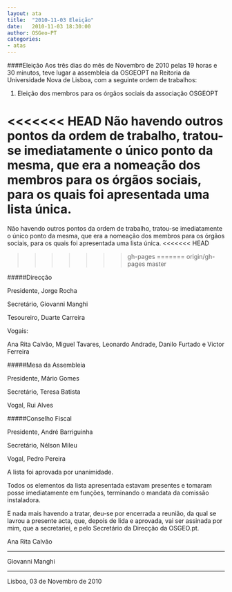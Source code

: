 ```yaml
---
layout: ata
title:  "2010-11-03 Eleição"
date:   2010-11-03 18:30:00
author: OSGeo-PT
categories:
- atas
---
```

####Eleição
Aos três dias do mês de Novembro de 2010 pelas 19 horas e 30 minutos, teve lugar a assembleia da OSGEOPT na Reitoria da Universidade Nova de Lisboa, com a seguinte ordem de trabalhos:

1. Eleição dos membros para os órgãos sociais da associação OSGEOPT

<<<<<<< HEAD
Não havendo outros pontos da ordem de trabalho, tratou-se imediatamente o único ponto da mesma, que era a nomeação dos membros para os órgãos sociais, para os quais foi apresentada uma lista única. <!--more-->
=======
Não havendo outros pontos da ordem de trabalho, tratou-se imediatamente o único ponto da mesma, que era a nomeação dos membros para os órgãos sociais, para os quais foi apresentada uma lista única.<!--more-->
<<<<<<< HEAD
>>>>>>> gh-pages
=======
>>>>>>> origin/gh-pages
>>>>>>> master

#####Direcção

Presidente, Jorge Rocha

Secretário, Giovanni Manghi

Tesoureiro, Duarte Carreira

Vogais:

Ana Rita Calvão, Miguel Tavares, Leonardo Andrade, Danilo Furtado e Victor Ferreira

#####Mesa da Assembleia

Presidente, Mário Gomes

Secretário, Teresa Batista

Vogal, Rui Alves

#####Conselho Fiscal

Presidente, André Barriguinha

Secretário, Nélson Mileu

Vogal, Pedro Pereira

A lista foi aprovada por unanimidade.

Todos os elementos da lista apresentada estavam presentes e tomaram posse imediatamente em funções, terminando o mandata da comissão instaladora.

E nada mais havendo a tratar, deu-se por encerrada a reunião, da qual se lavrou a presente acta, que, depois de lida e aprovada, vai ser assinada por mim, que a secretariei, e pelo Secretário da Direcção da OSGEO.pt.

Ana Rita Calvão

___________________________

Giovanni Manghi

___________________________

Lisboa, 03 de Novembro de 2010
